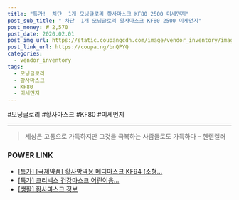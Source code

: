 ```yaml
--- 
title: "특가!  차단  1개 모닝글로리 황사마스크 KF80 2500 미세먼지" 
post_sub_title: " 차단  1개 모닝글로리 황사마스크 KF80 2500 미세먼지" 
post_money: ₩ 2,570 
post_date: 2020.02.01 
post_img_url: https://static.coupangcdn.com/image/vendor_inventory/images/2018/02/02/17/2/5469aa1b-97b6-4086-be3b-a3e71aa0a969.jpg 
post_link_url: https://coupa.ng/bnQPYQ 
categories: 
  - vendor_inventory 
tags: 
  - 모닝글로리 
  - 황사마스크 
  - KF80 
  - 미세먼지 
--- 
```

  #모닝글로리 #황사마스크 #KF80 #미세먼지 
<hr> 

> 세상은 고통으로 가득하지만 그것을 극복하는 사람들로도 가득하다 – 헨렌켈러 


### POWER LINK

* <a href="https://blog.naver.com/santokki14/221788236054" target="_blank">[특가] [국제약품] 황사방역용 메디마스크 KF94 (소형...</a>
* <a href="https://blog.naver.com/santokki14/221790254922" target="_blank">[특가] 크리넥스 건강마스크 어린이용...</a>
* <a href="https://blog.naver.com/santokki14/221768001435" target="_blank"> [생활] 황사마스크 정보 </a>
